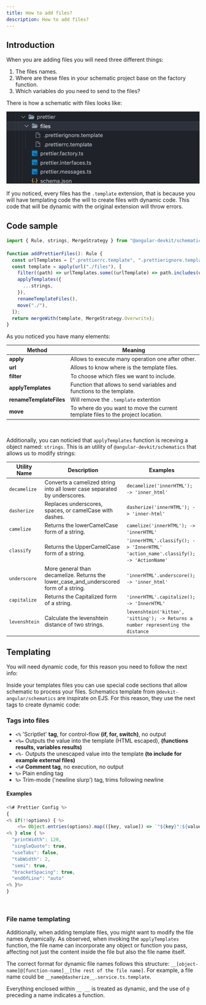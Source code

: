 ```yaml
---
title: How to add files?
description: How to add files?
---
```


## Introduction

When you are adding files you will need three different things:

1. The files names.
2. Where are these files in your schematic project base on the factory function.
3. Which variables do you need to send to the files?

There is how a schematic with files looks like:

![Files scaffolding](../../../assets/scaffolding-files.webp)

If you noticed, every files has the `.template` extension, that is because you will have templating code the will to create files with dynamic code. This code that will be dynamic with the original extension will throw errors.

## Code sample

```ts
import { Rule, strings, MergeStrategy } from "@angular-devkit/schematics";

function addPrettierFiles(): Rule {
  const urlTemplates = [".prettierrc.template", ".prettierignore.template"];
  const template = apply(url("./files"), [
    filter((path) => urlTemplates.some((urlTemplate) => path.includes(urlTemplate))),
    applyTemplates({
      ...strings,
    }),
    renameTemplateFiles(),
    move("./"),
  ]);
  return mergeWith(template, MergeStrategy.Overwrite);
}
```

As you noticed you have many elements:

| Method                  | Meaning                                                                          |
| ----------------------- | -------------------------------------------------------------------------------- |
| **apply**               | Allows to execute many operation one after other.                                |
| **url**                 | Allows to know where is the template files.                                      |
| **filter**              | To choose which files we want to include.                                        |
| **applyTemplates**      | Function that allows to send variables and functions to the template.            |
| **renameTemplateFiles** | Will remove the `.template` extention                                            |
| **move**                | To where do you want to move the current template files to the project location. |

<br>

Additionally, you can noticied that `applyTemplates` function is receving a object named: `strings`. This is an utility of `@angular-devkit/schematics` that allows us to modify strings:

| Utility Name  | Description                                                                            | Examples                                                                                |
| ------------- | -------------------------------------------------------------------------------------- | --------------------------------------------------------------------------------------- |
| `decamelize`  | Converts a camelized string into all lower case separated by underscores.              | `decamelize('innerHTML'); -> 'inner_html'`                                              |
| `dasherize`   | Replaces underscores, spaces, or camelCase with dashes.                                | `dasherize('innerHTML'); -> 'inner-html'`                                               |
| `camelize`    | Returns the lowerCamelCase form of a string.                                           | `camelize('innerHTML'); -> 'innerHTML'`                                                 |
| `classify`    | Returns the UpperCamelCase form of a string.                                           | `'innerHTML'.classify(); -> 'InnerHTML'`<br>`'action_name'.classify(); -> 'ActionName'` |
| `underscore`  | More general than decamelize. Returns the lower_case_and_underscored form of a string. | `'innerHTML'.underscore(); -> 'inner_html'`                                             |
| `capitalize`  | Returns the Capitalized form of a string.                                              | `'innerHTML'.capitalize(); -> 'InnerHTML'`                                              |
| `levenshtein` | Calculate the levenshtein distance of two strings.                                     | `levenshtein('kitten', 'sitting'); -> Returns a number representing the distance`       |

## Templating

You will need dynamic code, for this reason you need to follow the next info:

Inside your templates files you can use special code sections that allow schematic to process your files.
Schematics template from `@devkit-angular/schematics` are inspirate on EJS. For this reason, they use the next tags to create dynamic code:

### Tags into files

- `<%` 'Scriptlet' **tag**, for control-flow **(if, for, switch)**, no output
- `<%=` Outputs the value into the template (HTML escaped), **(functions results, variables results)**
- `<%-` Outputs the unescaped value into the template **(to include for example external files)**
- `<%#` **Comment tag**, no execution, no output
- `%>` Plain ending tag
- `%>` Trim-mode ('newline slurp') tag, trims following newline

#### Examples

```ts
<%# Prettier Config %>
{
<% if(!!options) { %>
    <%= Object.entries(options).map(([key, value]) => `"${key}":${value}`).join(',') %>
<% } else { %>
  "printWidth": 120,
  "singleQuote": true,
  "useTabs": false,
  "tabWidth": 2,
  "semi": true,
  "bracketSpacing": true,
  "endOfLine": "auto"
<% }%>
}
```

<br>

### File name templating

Additionally, when adding template files, you might want to modify the file names dynamically. As observed, when invoking the `applyTemplates` function, the file name can incorporate any object or function you pass, affecting not just the content inside the file but also the file name itself.

The correct format for dynamic file names follows this structure:  `__[object-name]@[function-name]__[the rest of the file name]`. For example, a file name could be `__name@dasherize__.service.ts.template`.

Everything enclosed within `__ __` is treated as dynamic, and the use of `@` preceding a name indicates a function.
